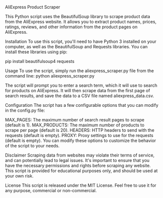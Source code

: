 AliExpress Product Scraper


This Python script uses the BeautifulSoup library to scrape product data from the AliExpress website. It allows you to extract product names, prices, ratings, reviews, and other information from the product pages on AliExpress.

Installation
To use this script, you'll need to have Python 3 installed on your computer, as well as the BeautifulSoup and Requests libraries. You can install these libraries using pip:


pip install beautifulsoup4 requests


Usage
To use the script, simply run the aliexpress_scraper.py file from the command line:
python aliexpress_scraper.py

The script will prompt you to enter a search term, which it will use to search for products on AliExpress. It will then scrape data from the first page of search results, and save the data to a CSV file named aliexpress_data.csv.

Configuration
The script has a few configurable options that you can modify in the config.py file:

MAX_PAGES: The maximum number of search result pages to scrape (default is 1).
MAX_PRODUCTS: The maximum number of products to scrape per page (default is 20).
HEADERS: HTTP headers to send with the requests (default is empty).
PROXY: Proxy settings to use for the requests (default is empty).
You can modify these options to customize the behavior of the script to your needs.

Disclaimer
Scraping data from websites may violate their terms of service, and can potentially lead to legal issues. It's important to ensure that you have the necessary permissions and rights before scraping any website. This script is provided for educational purposes only, and should be used at your own risk.

License
This script is released under the MIT License. Feel free to use it for any purpose, commercial or non-commercial.



